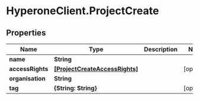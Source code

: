 # HyperoneClient.ProjectCreate

## Properties

Name | Type | Description | Notes
------------ | ------------- | ------------- | -------------
**name** | **String** |  | 
**accessRights** | [**[ProjectCreateAccessRights]**](ProjectCreateAccessRights.md) |  | [optional] 
**organisation** | **String** |  | 
**tag** | **{String: String}** |  | [optional] 


